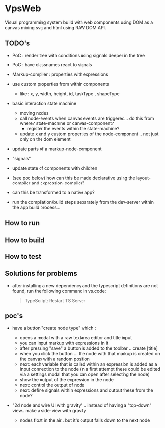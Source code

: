 # VpsWeb

Visual programming system build with web components using DOM as a canvas mixing svg and html using RAW DOM API.

## TODO's

- PoC : render tree with conditions using signals deeper in the tree
- PoC : have classnames react to signals

- Markup-compiler : properties with expressions


- use custom properties from within components
    - like : x, y, width, height, id, taskType , shapeType

- basic interaction state machine
    - moving nodes
    - call node-events when canvas events are triggered... do this from where? state-machine or canvas-component?
        - register the events within the state-machine?
    - update x and y custom properties of the node-component ..  not just only on the dom element


- update parts of a markup-node-component

- "signals"
- update state of components with children

- (see poc below) how can this be made declarative using the layout-compiler and expression-compiler?

- can this be transformed to a native app?

- run the compilation/build steps separately from the dev-server within the app build process...

## How to run


## How to build


## How to test


## Solutions for problems

- after installing a new dependency and the typescript definitions are not found, run the following command in vs.code:
    >TypeScript: Restart TS Server

## poc's

- have a button "create node type" which :
    - opens a modal with a raw textarea editor and title input
    - you can input markup with expressions in it
    - after pressing "save" a button is added to the toolbar .. create [title]
    - when you click the button ... the node with that markup is created on the canvas with a random position
    - next: each variable that is called within an expression is added as a input connection to the node
       (in a first attempt these could be edited via a settings modal that you can open after selecting the node)
    - show the output of the expression in the node
    - next: control the output of node
    - next: define signals within expressions and output these from the node?

- "2d node and wire UI with gravity" .. instead of having a "top-down" view.. make a side-view with gravity 
    - nodes float in the air.. but it's output falls down to the next node